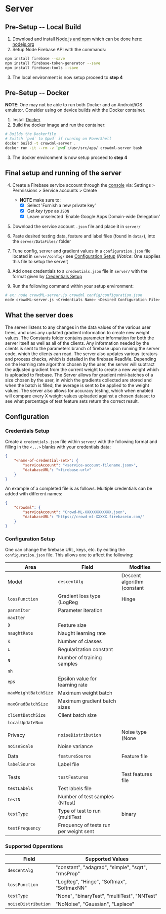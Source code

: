 # Server
## Pre-Setup -- Local Build

1. Download and install [Node.js and npm](http://nodejs.org/en/) which can be done here: [nodejs.org](http://nodejs.org/)
2. Setup Node Firebase API with the commands:

```bash
npm install firebase --save
npm install firebase-token-generator --save
npm install firebase-tools --save
```

3. The local environment is now setup proceed to **step 4**

## Pre-Setup -- Docker

**NOTE**: One may not be able to run both Docker and an Android/iOS emulator. Consider using on device builds with the Docker container. 

1. Install [Docker](http://docker.com/)
2. Build the docker image and run the container:

```bash
# Builds the Dockerfile
# Switch `pwd` to $pwd` if running on PowerShell
docker build -t crowdml-server .
docker run -it --rm -v `pwd`:/usr/src/app/ crowdml-server bash
```

3. The docker environment is now setup proceed to **step 4**

## Final setup and running of the server

4. Create a Firebase service account through the [console](console.firebase.google.com) via: Settings > Permissions > Service accounts > Create

    - **NOTE** make sure to:
        - [x] Select 'Furnish a new private key'
        - [x] Get *key type* as `JSON`
        - [x] Leave unselected 'Enable Google Apps Domain-wide Delegation'

5. Download the service account `.json` file and place it in `server/`
6. Paste desired testing data, feature and label files (found in `data/`), into the `server/DataFiles/` folder
7. Tune config, server and gradient values in a `configuration.json` file located in `server/config/` see [Configuration Setup](#configuration-setup) (*Notice*: One supplies this file to setup the server)
8. Add ones credentials to a `credentials.json` file in `server/` with the format given by [Credentials Setup](#credentials-setup) 
8. Run the following command within your setup environment:

```bash
# ex: node crowdML-server.js crowdml config/configuration.json
node crowdML-server.js <Credentials Name> <Desired Configuration File>
```

## What the server does

The server listens to any changes in the data values of the various user trees, and uses any updated gradient information to create new weight values. The Constants folder contains parameter information for both the server itself as well as all of the clients. Any information needed by the clients is sent to the parameters branch of firebase upon running the server code, which the clients can read. The server also updates various iterators and process checks, which is detailed in the firebase ReadMe. Depending on the learning rate algorithm chosen by the user, the server will subtract the adjusted gradient from the current weight to create a new weight which is uploaded to firebase. The Server allows for gradient mini-batches of a size chosen by the user, in which the gradients collected are stored and when the batch is filled, the average is sent to be applied to the weight values. The server also allows for accuracy testing, which when enabled will compare every X weight values uploaded against a chosen dataset to see what percentage of test feature sets return the correct result.


## Configuration
### Credentials Setup

Create a `credentials.json` file within `server/` with the following format and filling in the `<...>` blanks with your credentials data:

```json
{
    "<name-of-credential-set>": {
        "serviceAccount": "<service-account-filename.json>",
        "databaseURL": "<firebase-url>"
    }
}
```

An example of a completed file is as follows. Multiple credentials can be added with different names:

```json
{
    "crowdml": {
        "serviceAccount": "Crowd-ML-XXXXXXXXXXXX.json",
        "databaseURL": "https://crowd-ml-XXXXX.firebaseio.com/"
    }
}
```

### Configuration Setup

One can change the firebase URL, keys, etc. by editing the `configuration.json` file. This allows one to affect the following:

Area | Field | Modifies
--- | --- | ---
Model | `descentAlg` | Descent algorithm (constant|simple|sqrt|adagrad|rmsProp)
 | `lossFunction` | Gradient loss type (LogReg|Hinge|Softmax)
 | `paramIter` | Parameter iteration
 | `maxIter` |
 | `D` | Feature size
 | `naughtRate` | Naught learning rate
 | `K` | Number of classes
 | `L` | Regularization constant
 | `N` | Number of training samples
 | `nh` |
 | `eps` | Epsilon value for learning rate
 | `maxWeightBatchSize` | Maximum weight batch
 | `maxGradBatchSize` | Maximum gradient batch sizes
 | `clientBatchSize` | Client batch size
 | `localUpdateNum` |
 | |
Privacy | `noiseDistribution` | Noise type (None|Gaussian|Laplace)
 | `noiseScale` | Noise variance
 | |
Data | `featureSource` | Feature file
 | `labelSource` | Label file
 | |
Tests | `testFeatures` | Test features file
 | `testLabels` | Test labels file
 | `testN` | Number of test samples (NTest)
 | `testType` | Type of test to run (multiTest|binary|none)
 | `testFrequency` | Frequency of tests run per weight sent

### Supported Opperations

Field | Supported Values
--- | ---
`descentAlg` | "constant", "adagrad", "simple", "sqrt", "rmsProp"
`lossFunction` | "LogReg", "Hinge", "Softmax", "SoftmaxNN"
`testType` | "None", "binaryTest", "multiTest", "NNTest"
`noiseDistribution` | "NoNoise", "Gaussian", "Laplace"
